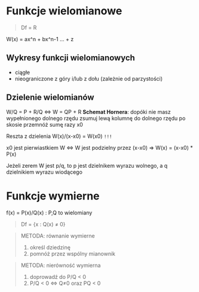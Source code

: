 # Funkcje wielomianowe
>Df = R

W(x) = ax^n + bx^n-1 ... + z
## Wykresy funkcji wielomianowych
- ciągłe
- nieograniczone z góry i/lub z dołu (zależnie od parzystości)
## Dzielenie wielomianów
W/Q = P + R/Q <=> W = QP + R
 **Schemat Hornera**:
 	dopóki nie masz wypełnionego dolnego rzędu
 	zsumuj lewą kolumnę do dolnego rzędu
 	po skosie przemnóż sumę razy x0
 	
Reszta z dzielenia W(x)/(x-x0) = W(x0) `!!!`

x0 jest pierwiastkiem W <=> W jest podzielny przez (x-x0)
=> W(x) = (x-x0) \* P(x)

Jeżeli zerem W jest p/q, to p jest dzielnikem wyrazu wolnego, a q dzielnikiem wyrazu wiodącego
# Funkcje wymierne
f(x) = P(x)/Q(x) : P,Q to wielomiany
>Df = {x : Q(x) ≠ 0}

>METODA: równanie wymierne
>1. określ dziedzinę
>2. pomnóż przez wspólny mianownik

> METODA: nierówność wymierna
> 1. doprowadź do P/Q < 0
> 2. P/Q < 0 <=> Q≠0 oraz PQ < 0